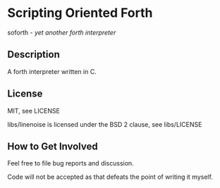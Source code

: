 Scripting Oriented Forth
========================
soforth - _yet another forth interpreter_

## Description
A forth interpreter written in C.

## License
MIT, see LICENSE

libs/linenoise is licensed under the BSD 2 clause, see libs/LICENSE

## How to Get Involved
Feel free to file bug reports and discussion.

Code will not be accepted as that defeats the point of writing it myself.

